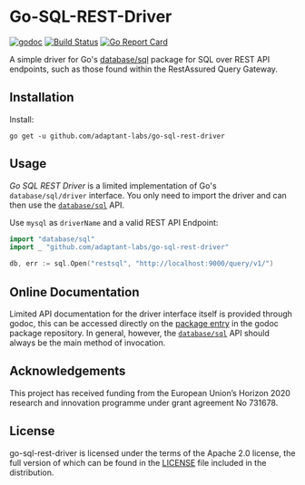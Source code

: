 # Go-SQL-REST-Driver

[![godoc](https://godoc.org/github.com/adaptant-labs/go-sql-rest-driver?status.svg)](http://godoc.org/github.com/adaptant-labs/go-sql-rest-driver)
[![Build Status](https://travis-ci.com/adaptant-labs/go-sql-rest-driver.svg?branch=master)](https://travis-ci.com/adaptant-labs/go-sql-rest-driver)
[![Go Report Card](https://goreportcard.com/badge/github.com/adaptant-labs/go-sql-rest-driver)](https://goreportcard.com/report/github.com/adaptant-labs/go-sql-rest-driver)

A simple driver for Go's [database/sql](https://golang.org/pkg/database/sql/)
package for SQL over REST API endpoints, such as those found within the
RestAssured Query Gateway.

## Installation

Install:

```shell
go get -u github.com/adaptant-labs/go-sql-rest-driver
```

## Usage
_Go SQL REST Driver_ is a limited implementation of Go's `database/sql/driver` interface. You only need to import the driver and can then use the [`database/sql`](https://golang.org/pkg/database/sql/) API.

Use `mysql` as `driverName` and a valid REST API Endpoint:
```go
import "database/sql"
import _ "github.com/adaptant-labs/go-sql-rest-driver"

db, err := sql.Open("restsql", "http://localhost:9000/query/v1/")
```

## Online Documentation

Limited API documentation for the driver interface itself is provided through godoc, this can be accessed
directly on the [package entry](https://godoc.org/github.com/adaptant-labs/go-sql-rest-driver)
in the godoc package repository. In general, however, the [`database/sql`](https://golang.org/pkg/database/sql/)
API should always be the main method of invocation.

## Acknowledgements

This project has received funding from the European Union’s Horizon 2020 research and innovation programme under grant agreement No 731678.

## License

go-sql-rest-driver is licensed under the terms of the Apache 2.0 license, the full
version of which can be found in the [LICENSE](https://raw.githubusercontent.com/adaptant-labs/go-sql-rest-driver/master/LICENSE)
file included in the distribution.
